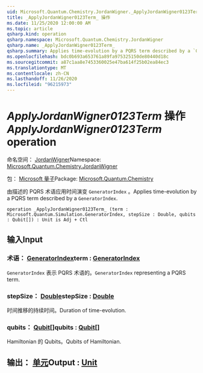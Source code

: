 ```yaml
---
uid: Microsoft.Quantum.Chemistry.JordanWigner._ApplyJordanWigner0123Term_
title: _ApplyJordanWigner0123Term_ 操作
ms.date: 11/25/2020 12:00:00 AM
ms.topic: article
qsharp.kind: operation
qsharp.namespace: Microsoft.Quantum.Chemistry.JordanWigner
qsharp.name: _ApplyJordanWigner0123Term_
qsharp.summary: Applies time-evolution by a PQRS term described by a `GeneratorIndex`.
ms.openlocfilehash: bdc0b693a653761a89fa975325150de80440d18c
ms.sourcegitcommit: a87c1aa8e7453360025e47ba614f25b02ea84ec3
ms.translationtype: MT
ms.contentlocale: zh-CN
ms.lasthandoff: 11/26/2020
ms.locfileid: "96215973"
---
```

# <a name="_applyjordanwigner0123term_-operation"></a><span data-ttu-id="8282f-102">_ApplyJordanWigner0123Term_ 操作</span><span class="sxs-lookup"><span data-stu-id="8282f-102">_ApplyJordanWigner0123Term_ operation</span></span>

<span data-ttu-id="8282f-103">命名空间： [JordanWigner](xref:Microsoft.Quantum.Chemistry.JordanWigner)</span><span class="sxs-lookup"><span data-stu-id="8282f-103">Namespace: [Microsoft.Quantum.Chemistry.JordanWigner](xref:Microsoft.Quantum.Chemistry.JordanWigner)</span></span>

<span data-ttu-id="8282f-104">包： [Microsoft 量子](https://nuget.org/packages/Microsoft.Quantum.Chemistry)</span><span class="sxs-lookup"><span data-stu-id="8282f-104">Package: [Microsoft.Quantum.Chemistry](https://nuget.org/packages/Microsoft.Quantum.Chemistry)</span></span>


<span data-ttu-id="8282f-105">由描述的 PQRS 术语应用时间演变 `GeneratorIndex` 。</span><span class="sxs-lookup"><span data-stu-id="8282f-105">Applies time-evolution by a PQRS term described by a `GeneratorIndex`.</span></span>

```qsharp
operation _ApplyJordanWigner0123Term_ (term : Microsoft.Quantum.Simulation.GeneratorIndex, stepSize : Double, qubits : Qubit[]) : Unit is Adj + Ctl
```


## <a name="input"></a><span data-ttu-id="8282f-106">输入</span><span class="sxs-lookup"><span data-stu-id="8282f-106">Input</span></span>

### <a name="term--generatorindex"></a><span data-ttu-id="8282f-107">术语： [GeneratorIndex](xref:Microsoft.Quantum.Simulation.GeneratorIndex)</span><span class="sxs-lookup"><span data-stu-id="8282f-107">term : [GeneratorIndex](xref:Microsoft.Quantum.Simulation.GeneratorIndex)</span></span>

<span data-ttu-id="8282f-108">`GeneratorIndex` 表示 PQRS 术语的。</span><span class="sxs-lookup"><span data-stu-id="8282f-108">`GeneratorIndex` representing a PQRS term.</span></span>


### <a name="stepsize--double"></a><span data-ttu-id="8282f-109">stepSize： [Double](xref:microsoft.quantum.lang-ref.double)</span><span class="sxs-lookup"><span data-stu-id="8282f-109">stepSize : [Double](xref:microsoft.quantum.lang-ref.double)</span></span>

<span data-ttu-id="8282f-110">时间推移的持续时间。</span><span class="sxs-lookup"><span data-stu-id="8282f-110">Duration of time-evolution.</span></span>


### <a name="qubits--qubit"></a><span data-ttu-id="8282f-111">qubits： [Qubit](xref:microsoft.quantum.lang-ref.qubit)[]</span><span class="sxs-lookup"><span data-stu-id="8282f-111">qubits : [Qubit](xref:microsoft.quantum.lang-ref.qubit)[]</span></span>

<span data-ttu-id="8282f-112">Hamiltonian 的 Qubits。</span><span class="sxs-lookup"><span data-stu-id="8282f-112">Qubits of Hamiltonian.</span></span>



## <a name="output--unit"></a><span data-ttu-id="8282f-113">输出： [单元](xref:microsoft.quantum.lang-ref.unit)</span><span class="sxs-lookup"><span data-stu-id="8282f-113">Output : [Unit](xref:microsoft.quantum.lang-ref.unit)</span></span>

